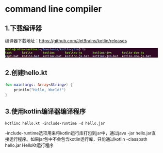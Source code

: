 # command line compiler
## 1.下载编译器
编译器下载地址：https://github.com/JetBrains/kotlin/releases

![kotlin-compiler.png](https://github.com/rczh/KotlinGuide/blob/master/Basic/kotlin_compiler.png)

## 2.创建hello.kt

```kotlin
fun main(args: Array<String>) {
    println("Hello, World!")
}
```

## 3.使用kotlin编译器编译程序

```
kotlinc hello.kt -include-runtime -d hello.jar
```

-include-runtime选项用来将kotlin运行库打包到jar中，通过java -jar hello.jar直接运行程序。如果jar包中不会包含kotlin运行库，只能通过kotlin -classpath hello.jar HelloKt运行程序

